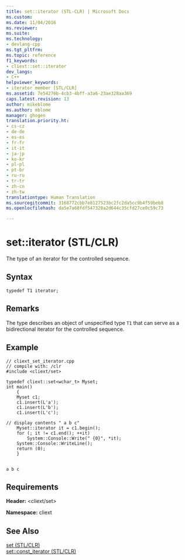 ```yaml
---
title: set::iterator (STL-CLR) | Microsoft Docs
ms.custom: 
ms.date: 11/04/2016
ms.reviewer: 
ms.suite: 
ms.technology:
- devlang-cpp
ms.tgt_pltfrm: 
ms.topic: reference
f1_keywords:
- cliext::set::iterator
dev_langs:
- C++
helpviewer_keywords:
- iterator member [STL/CLR]
ms.assetid: 7e54276b-4cb3-4bff-a3a6-23ae328aa369
caps.latest.revision: 13
author: mikeblome
ms.author: mblome
manager: ghogen
translation.priority.ht:
- cs-cz
- de-de
- es-es
- fr-fr
- it-it
- ja-jp
- ko-kr
- pl-pl
- pt-br
- ru-ru
- tr-tr
- zh-cn
- zh-tw
translationtype: Human Translation
ms.sourcegitcommit: 3168772cbb7e8127523bc2fc2da5cc9b4f59beb8
ms.openlocfilehash: da5e7a68fdf547328a2d644c35cfd27ce0c59c73

---
```

# set::iterator (STL/CLR)
The type of an iterator for the controlled sequence.  
  
## Syntax  
  
```  
typedef T1 iterator;  
```  
  
## Remarks  
 The type describes an object of unspecified type `T1` that can serve as a bidirectional iterator for the controlled sequence.  
  
## Example  
  
```  
// cliext_set_iterator.cpp   
// compile with: /clr   
#include <cliext/set>   
  
typedef cliext::set<wchar_t> Myset;   
int main()   
    {   
    Myset c1;   
    c1.insert(L'a');   
    c1.insert(L'b');   
    c1.insert(L'c');   
  
// display contents " a b c"   
    Myset::iterator it = c1.begin();   
    for (; it != c1.end(); ++it)   
        System::Console::Write(" {0}", *it);   
    System::Console::WriteLine();   
    return (0);   
    }  
  
```  
  
```Output  
a b c  
```  
  
## Requirements  
 **Header:** \<cliext/set>  
  
 **Namespace:** cliext  
  
## See Also  
 [set (STL/CLR)](../dotnet/set-stl-clr.md)   
 [set::const_iterator (STL/CLR)](../dotnet/set-const-iterator-stl-clr.md)


<!--HONumber=Jan17_HO1-->



